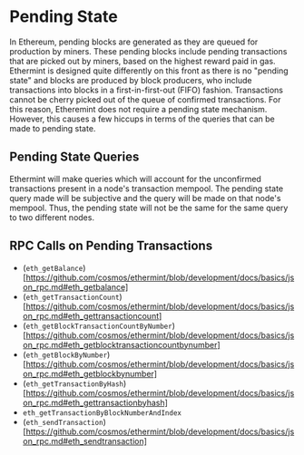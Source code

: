 <!--
order: 6
-->

# Pending State

In Ethereum, pending blocks are generated as they are queued for production by miners. These pending blocks include pending transactions that are picked out by miners, based on the highest reward paid in gas. Ethermint is designed quite differently on this front as there is no "pending state" and blocks are produced by block producers, who include transactions into blocks in a first-in-first-out (FIFO) fashion. Transactions cannot be cherry picked out of the queue of confirmed transactions. For this reason, Etheremint does not require a pending state mechanism. However, this causes a few hiccups in terms of the queries that can be made to pending state.

## Pending State Queries

Ethermint will make queries which will account for the unconfirmed transactions present in a node's transaction mempool. The pending state query made will be subjective and the query will be made on that node's mempool. Thus, the pending state will not be the same for the same query to two different nodes. 

## RPC Calls on Pending Transactions

- (`eth_getBalance`)[https://github.com/cosmos/ethermint/blob/development/docs/basics/json_rpc.md#eth_getbalance]
- (`eth_getTransactionCount`)[https://github.com/cosmos/ethermint/blob/development/docs/basics/json_rpc.md#eth_gettransactioncount]
- (`eth_getBlockTransactionCountByNumber`)[https://github.com/cosmos/ethermint/blob/development/docs/basics/json_rpc.md#eth_getblocktransactioncountbynumber]
- (`eth_getBlockByNumber`)[https://github.com/cosmos/ethermint/blob/development/docs/basics/json_rpc.md#eth_getblockbynumber]
- (`eth_getTransactionByHash`)[https://github.com/cosmos/ethermint/blob/development/docs/basics/json_rpc.md#eth_gettransactionbyhash]
- `eth_getTransactionByBlockNumberAndIndex`
- (`eth_sendTransaction`)[https://github.com/cosmos/ethermint/blob/development/docs/basics/json_rpc.md#eth_sendtransaction]

